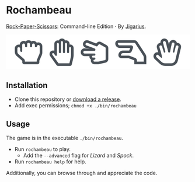 # Rochambeau

[Rock-Paper-Scissors](https://en.wikipedia.org/wiki/Rock_paper_scissors):
Command-line Edition · By [Jigarius](https://jigarius.com/).

![Hand signs for rock, paper, scissors, lizard and Spock](https://github.com/jigarius/rochambeau/blob/main/misc/rochambeau.png?raw=true)

## Installation

  * Clone this repository or [download a release](https://github.com/jigarius/rochambeau/releases). 
  * Add exec permissions; `chmod +x ./bin/rochambeau`

## Usage

The game is in the executable `./bin/rochambeau`.

  * Run `rochambeau` to play.
    * Add the `--advanced` flag for _Lizard_ and _Spock_.
  * Run `rochambeau help` for help.

Additionally, you can browse through and appreciate the code. 
